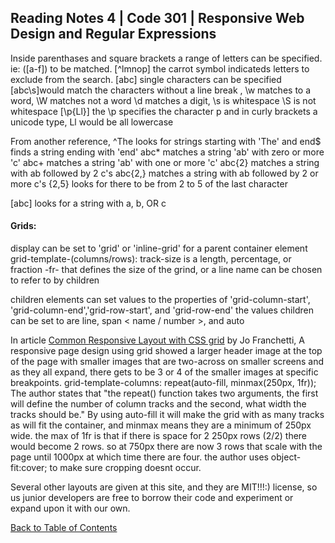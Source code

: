 ## Reading Notes 4 | Code 301 | Responsive Web Design and Regular Expressions

Inside parenthases and square brackets a range of letters can be specified. ie: ([a-f]) to be matched.
[^lmnop] the carrot symbol indicateds letters to exclude from the search.
[abc] single characters can be specified
[abc\s]would match the characters without a line break , \w matches to a word, \W matches not a word
\d matches a digit, \s is whitespace \S is not whitespace
[\p{Ll}] the \p specifies the character p and in curly brackets a unicode type, Ll would be all lowercase

From another reference, ^The looks for strings starting with 'The'  and end$ finds a string ending with 'end'
abc* matches a string 'ab' with zero or more 'c'
abc+ matches a string 'ab' with one or more 'c'
abc{2} matches a string with ab followed by 2 c's
abc{2,} matches a string with ab followed by 2 or more c's
{2,5} looks for there to be from 2 to 5 of the last character

[abc] looks for a string with a, b, OR c


#### Grids:
display can be set to 'grid' or 'inline-grid' for a parent container element
grid-template-(columns/rows): track-size is a length, percentage, or fraction -fr- that defines the size of the grind,  or a line name can be chosen to refer to by children

children elements can set values to the properties of 'grid-column-start', 'grid-column-end','grid-row-start', and 'grid-row-end'
 the values children can be set to are line, span < name / number >, and auto 

In article [Common Responsive Layout with CSS grid](https://github.com/Draquix/data-structures-and-algorithms/pull/3) by Jo Franchetti,
A responsive page design using grid showed a larger header image at the top of the page with smaller images that are two-across on smaller screens and as they all expand, there gets to be 3 or 4 of the smaller images at specific breakpoints.
  grid-template-columns: repeat(auto-fill, minmax(250px, 1fr));
The author states that "the repeat() function takes two arguments, the first will define the number of column tracks and the second, what width the tracks should be."
By using auto-fill it will make the grid with as many tracks as will fit the container, and minmax means they are a minimum of 250px wide.  the max of 1fr is that if there is space for 2 250px rows (2/2) there would become 2 rows. so at 750px there are now 3 rows that scale with the page until 1000px at which time there are four.
the author uses   object-fit:cover;  to make sure cropping doesnt occur.

Several other layouts are given at this site, and they are MIT!!!:) license, so us junior developers are free to borrow their code and experiment or expand upon it with our own.

[Back to Table of Contents](../README.md)
